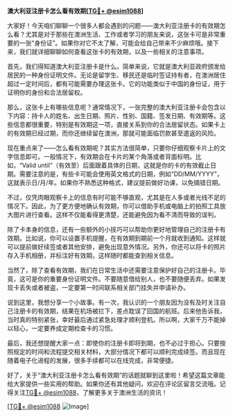 **澳大利亚注册卡怎么看有效期[[TG💪+ @esim1088](https://t.me/s/esim1088)]**

大家好！今天咱们聊聊一个很多人都会遇到的问题——澳大利亚注册卡的有效期怎么看？尤其是对于那些在澳洲生活、工作或者学习的朋友来说，这张卡可是非常重要的一张“身份证”。如果你对它不太了解，可能会给自己带来不少麻烦哦。接下来，我们就详细聊聊如何查看这张卡的有效期，以及一些相关的注意事项。

首先，我们得知道澳大利亚注册卡是什么。简单来说，它就是澳大利亚政府颁发给居民的一种身份证明文件。无论是留学生、移民还是临时签证持有者，在澳洲居住超过一定时间后，都有可能需要办理这张卡。它的功能类似于中国的身份证，用于证明你的身份和合法居留权。

那么，这张卡上有哪些信息呢？通常情况下，一张完整的澳大利亚注册卡会包含以下内容：持卡人的姓名、出生日期、照片、性别、国籍、签发日期、有效期等。这些信息都很重要，特别是有效期这一项，直接关系到你的合法居留状态。如果卡上的有效期已经过期，而你还继续留在澳洲，那就可能面临罚款甚至遣返的风险。

现在重点来了——怎么看有效期呢？其实方法很简单，只要你仔细观察卡片上的文字信息即可。一般情况下，有效期会在卡片的某个角落或者背面标明。比如，“Valid until”（有效至）后面跟着具体的日期，这就是你的卡的有效截止日期。需要注意的是，有些卡可能会使用英文格式的日期，例如“DD/MM/YYYY”，这就表示日/月/年。如果你不熟悉这种格式，建议提前做好功课，以免搞错日期。

不过，仅凭肉眼观察卡上的信息有时可能不够直观，尤其是在人多或者光线不足的情况下。因此，为了更方便地确认有效期，你可以借助手机或电脑上的拍照工具放大图片进行查看。这样不仅能看得更清楚，还能避免因为看不清而导致的误判。

除了卡本身的信息，还有一些额外的小技巧可以帮助你更好地管理自己的注册卡有效期。比如说，你可以设置手机提醒，在有效期到期前一个月就收到通知。这样就可以提前做好续签或者其他安排，避免出现意外情况。另外，你还可以将卡的照片存入手机相册，并标注好有效期，这样随时都能查到相关信息。

当然了，除了查看有效期，我们在日常生活中还需要注意保护好自己的注册卡。毕竟，这可是你的重要身份证明文件。不要随意借给别人，也不要随便丢弃。如果发现卡丢失或者被盗，一定要第一时间联系相关部门挂失并申请补办。

说到这里，我想分享一个小故事。有一次，我认识的一个朋友因为没有及时关注自己注册卡的有效期，结果在机场被拦下，差点耽误了回国的航班。后来他告诉我，当时真的特别紧张，幸好最后通过紧急处理才顺利登机。所以啊，大家千万不能掉以轻心，一定要养成定期检查卡的习惯。

最后，我还想提醒大家一点：即使你的注册卡即将到期，也不必过于担心。只要按照规定的时间和流程提交相关材料，大部分情况下都可以顺利完成续签。而且现在随着电子化进程的发展，很多手续都可以在线完成，非常便捷。

好了，关于“澳大利亚注册卡怎么看有效期”的话题就聊到这里啦！希望这篇文章能给大家提供一些实用的帮助。如果你还有其他疑问，欢迎在评论区留言交流哦。记得关注[TG💪+ @esim1088](https://t.me/s/esim1088)，了解更多关于澳洲生活的资讯！

[[TG💪+ @esim1088](https://t.me/s/esim1088) ![Image](https://i.postimg.cc/4NQfJmqS/Snipaste-2025-05-13-00-14-12.png)]